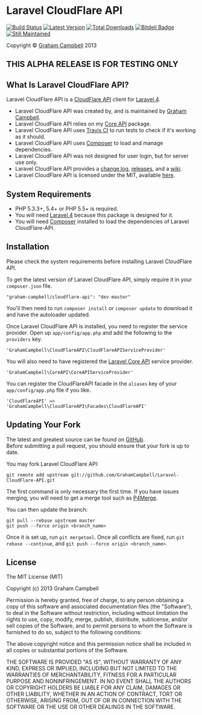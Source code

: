 Laravel CloudFlare API
======================


[![Build Status](https://travis-ci.org/GrahamCampbell/Laravel-CloudFlare-API.png?branch=master)](https://travis-ci.org/GrahamCampbell/Laravel-CloudFlare-API)
[![Latest Version](https://poser.pugx.org/graham-campbell/cloudflare-api/v/stable.png)](https://packagist.org/packages/graham-campbell/cloudflare-api)
[![Total Downloads](https://poser.pugx.org/graham-campbell/cloudflare-api/downloads.png)](https://packagist.org/packages/graham-campbell/cloudflare-api)
[![Bitdeli Badge](https://d2weczhvl823v0.cloudfront.net/GrahamCampbell/CloudFlare-API/trend.png)](https://bitdeli.com/free "Bitdeli Badge")
[![Still Maintained](http://stillmaintained.com/GrahamCampbell/Laravel-CloudFlare-API.png)](http://stillmaintained.com/GrahamCampbell/Laravel-CloudFlare-API)


Copyright © [Graham Campbell](https://github.com/GrahamCampbell) 2013  


## THIS ALPHA RELEASE IS FOR TESTING ONLY


## What Is Laravel CloudFlare API?

Laravel CloudFlare API is a [CloudFlare API](https://www.cloudflare.com/docs/client-api.html) client for [Laravel 4](http://laravel.com).  

* Laravel CloudFlare API was created by, and is maintained by [Graham Campbell](https://github.com/GrahamCampbell).  
* Laravel CloudFlare API relies on my [Core API](https://github.com/GrahamCampbell/Laravel-Core-API) package.  
* Laravel CloudFlare API uses [Travis CI](https://travis-ci.org/GrahamCampbell/Laravel-CloudFlare-API) to run tests to check if it's working as it should.  
* Laravel CloudFlare API uses [Composer](https://getcomposer.org) to load and manage dependencies.  
* Laravel CloudFlare API was not designed for user login, but for server use only.  
* Laravel CloudFlare API provides a [change log](https://github.com/GrahamCampbell/Laravel-CloudFlare-API/blob/master/CHANGELOG.md), [releases](https://github.com/GrahamCampbell/Laravel-CloudFlare-API/releases), and a [wiki](https://github.com/GrahamCampbell/Laravel-CloudFlare-API/wiki).  
* Laravel CloudFlare API is licensed under the MIT, available [here](https://github.com/GrahamCampbell/Laravel-CloudFlare-API/blob/master/LICENSE.md).  


## System Requirements

* PHP 5.3.3+, 5.4+ or PHP 5.5+ is required.
* You will need [Laravel 4](http://laravel.com) because this package is designed for it.  
* You will need [Composer](https://getcomposer.org) installed to load the dependencies of Laravel CloudFlare-API.  


## Installation

Please check the system requirements before installing Laravel CloudFlare API.  

To get the latest version of Laravel CloudFlare API, simply require it in your `composer.json` file.

`"graham-campbell/cloudflare-api": "dev-master"`

You'll then need to run `composer install` or `composer update` to download it and have the autoloader updated.

Once Laravel CloudFlare API is installed, you need to register the service provider. Open up `app/config/app.php` and add the following to the `providers` key.

`'GrahamCampbell\CloudFlareAPI\CloudFlareAPIServiceProvider'`

You will also need to have registered the [Laravel Core API](https://github.com/GrahamCampbell/Laravel-Core-API) service provider.

`'GrahamCampbell\CoreAPI\CoreAPIServiceProvider'`

You can register the CloudFlareAPI facade in the `aliases` key of your `app/config/app.php` file if you like.

`'CloudFlareAPI' => 'GrahamCampbell\CloudFlareAPI\Facades\CloudFlareAPI'`


## Updating Your Fork

The latest and greatest source can be found on [GitHub](https://github.com/GrahamCampbell/Laravel-CloudFlare-API).  
Before submitting a pull request, you should ensure that your fork is up to date.  

You may fork Laravel CloudFlare API:  

    git remote add upstream git://github.com/GrahamCampbell/Laravel-CloudFlare-API.git

The first command is only necessary the first time. If you have issues merging, you will need to get a merge tool such as [P4Merge](http://perforce.com/product/components/perforce_visual_merge_and_diff_tools).  

You can then update the branch:  

    git pull --rebase upstream master
    git push --force origin <branch_name>

Once it is set up, run `git mergetool`. Once all conflicts are fixed, run `git rebase --continue`, and `git push --force origin <branch_name>`.  


## License

The MIT License (MIT)

Copyright (c) 2013 Graham Campbell

Permission is hereby granted, free of charge, to any person obtaining a copy
of this software and associated documentation files (the "Software"), to deal
in the Software without restriction, including without limitation the rights
to use, copy, modify, merge, publish, distribute, sublicense, and/or sell
copies of the Software, and to permit persons to whom the Software is
furnished to do so, subject to the following conditions:

The above copyright notice and this permission notice shall be included in
all copies or substantial portions of the Software.

THE SOFTWARE IS PROVIDED "AS IS", WITHOUT WARRANTY OF ANY KIND, EXPRESS OR
IMPLIED, INCLUDING BUT NOT LIMITED TO THE WARRANTIES OF MERCHANTABILITY,
FITNESS FOR A PARTICULAR PURPOSE AND NONINFRINGEMENT. IN NO EVENT SHALL THE
AUTHORS OR COPYRIGHT HOLDERS BE LIABLE FOR ANY CLAIM, DAMAGES OR OTHER
LIABILITY, WHETHER IN AN ACTION OF CONTRACT, TORT OR OTHERWISE, ARISING FROM,
OUT OF OR IN CONNECTION WITH THE SOFTWARE OR THE USE OR OTHER DEALINGS IN
THE SOFTWARE.
